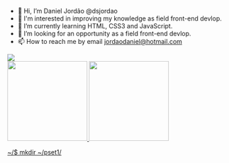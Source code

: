 - 👋 Hi, I’m Daniel Jordão @dsjordao
- 👀 I'm interested in improving my knowledge as field front-end devlop.
- 🌱 I’m currently learning HTML, CSS3 and JavaScript.
- 💞️ I’m looking for an opportunity as a field front-end devlop.
- 📫 How to reach me by email jordaodaniel@hotmail.com
<div>
<a href="https://www.linkedin.com/in/danielsjordao/" target="_blank"><img src="https://img.shields.io/badge/-LinkedIn-%230077B5?style=for-the-badge&logo=linkedin&logoColor=white" target="_blank"></a>   
</div>
<div>
<a href="https://github.com/dsjordao">
<img height="180em" src="https://github-readme-stats.vercel.app/api/top-langs/?username=dsjordao&layout=compact&langs_count=7&theme=dracula"/>
<img height="180em" src="https://github-readme-stats.vercel.app/api?username=dsjordao&show_icons=true&theme=dracula&include_all_commits=true&count_private=true"/>
</div>

~/$ mkdir ~/pset1/


